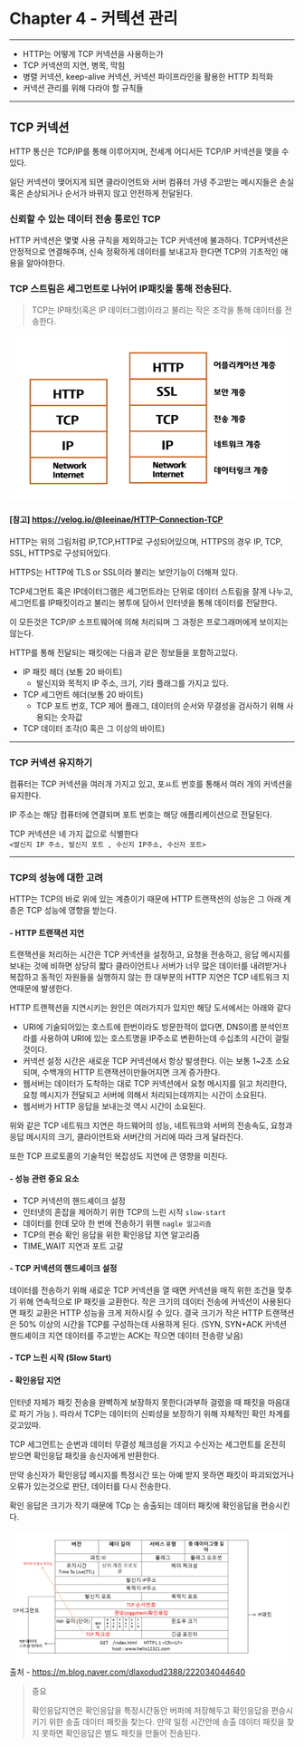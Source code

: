 # Chapter 4 - 커텍션 관리 

---

- HTTP는 어떻게 TCP 커넥션을 사용하는가
- TCP 커넥션의 지연, 병목, 막힘
- 병렬 커넥션, keep-alive 커넥션, 커넥션 파이프라인을 활용한 HTTP 최적화
- 커넥션 관리를 위해 다라야 할 규칙들


---
 

## TCP 커넥션 

HTTP 통신은 TCP/IP를 통해 이루어지며, 전세계 어디서든 TCP/IP 커넥션을 맺을 수 있다. 

일단 커넥션이 맺어지게 되면 클라이언트와 서버 컴퓨터 가넹 주고받는 메시지들은 손실 혹은 손상되거나 순서가 바뀌지 않고 안전하게 전달된다.



### 신뢰할 수 있는 데이터 전송 통로인 TCP

HTTP 커넥션은 몇몇 사용 규칙을 제외하고는 TCP 커넥션에 불과하다. TCP커넥션은 안정적으로 연결해주며, 신속 정확하게 데이터를 보내고자 한다면
TCP의 기초적인 애용을 알아야한다.

### TCP 스트림은 세그먼트로 나뉘어 IP패킷을 통해 전송된다.

> TCP는 IP패킷(혹은 IP 데이터그램)이라고 불리는 작은 조각을 통해 데이터를 전송한다.

![img.png](img.png)
#### [참고] https://velog.io/@leeinae/HTTP-Connection-TCP

HTTP는 위의 그림처럼 IP,TCP,HTTP로 구성되어있으며, HTTPS의 경우 IP, TCP, SSL, HTTPS로 구성되어있다.

HTTPS는 HTTP에 TLS or SSL이라 불리는 보안기능이 더해져 있다.  

TCP세그먼트 혹은 IP데이터그램은 세그먼트라는 단위로 데이터 스트림을 잘게 나누고, 세그먼트를 IP패킷이라고 불리는 봉투에 담아서
인터넷을 통해 데이터를 전달한다.

이 모든것은 TCP/IP 소프트웨어에 의해 처리되며 그 과정은 프로그래머에게 보이지는 않는다.

HTTP를 통해 전달되는 패킷에는 다음과 같은 정보들을 포함하고있다.

- IP 패킷 헤더 (보통 20 바이트)
  - 발신지와 목적지 IP 주소, 크기, 기타 플래그를 가지고 있다.
- TCP 세그먼트 헤더(보통 20 바이트)
  - TCP 포트 번호, TCP 제어 플래그, 데이터의 순서와 무결성을 검사하기 위해 사용되는 숫자값
- TCP 데이터 조각(0 혹은 그 이상의 바이트)

---

### TCP 커넥션 유지하기

컴퓨터는 TCP 커넥션을 여러개 가지고 있고, 포ㅛ트 번호를 통해서 여러 개의 커넥션을 유지한다.

IP 주소는 해당 컴퓨터에 연결되며 포트 번호는 해당 애플리케이션으로 전달된다. 

TCP 커넥션은 네 가지 값으로 식별한다 <br>
`<발신지 IP 주소, 발신지 포트 , 수신지 IP주소, 수신자 포트>`


---

### TCP의 성능에 대한 고려 

HTTP는  TCP의 바로 위에 있는 계층이기 때문에 HTTP 트랜잭션의 성능은 그 아래 계층은 TCP 성능에 영향을 받는다.


#### -  HTTP 트랜잭션 지연

트랜잭션을 처리하는 시간은 TCP 커넥션을 설정하고, 요청을 전송하고, 응답 메시지를 보내는 것에 비하면 상당히 짧다
클라이언트나 서버가 너무 많은 데이터를 내려받거나 복잡하고 동적인 자원들을 실행하지 않는 한 대부분의 HTTP 지연은
TCP 네트워크 지연때문에 발생한다.

HTTP 트랜잭션을 지연시키는 원인은 여러가지가 있지만 해당 도서에서는 아래와 같다

 - URI에 기술되어있는 호스트에 한번이라도 방문한적이 없다면, DNS이름 분석인프라를 사용하여 URI에 있는 호스트명을 IP주소로 변환하는데 수십초의 시간이 걸릴것이다.
 - 커넥션 설정 시간은 새로운 TCP 커넥션에서 항상 발생한다. 이는 보통 1~2초 소요되며, 수백개의 HTTP 트랜잭션이만들어지면 크게 증가한다.
 - 웹서버는 데이터가 도착하는 대로 TCP 커넥션에서 요청 메시지를 읽고 처리한다, 요청 메시지가 전달되고 서버에 의해서 처리되는데까지는 시간이 소요된다.
 - 웹서버가 HTTP 응답을 보내는것 역시 시간이 소요된다.

위와 같은 TCP 네트워크 지연은 하드웨어의 성능, 네트워크와 서버의 전송속도, 요청과 응답 메시지의 크기, 클라이언트와 서버간의 거리에 따라 크게 달라진다.

또한 TCP 프로토콜의 기술적인 복잡성도 지연에 큰 영향을 미친다.

#### - 성능 관련 중요 요소 

 - TCP 커넥션의 핸드셰이크 설정
 - 인터넷의 혼잡을 제어하기 위한 TCP의 느린 시작 `slow-start`
 - 데이터를 한데 모아 한 번에 전송하기 위핸 `nagle 알고리즘`
 - TCP의 편승 확인 응답을 위한 확인응답 지연 알고리즘
 - TIME_WAIT 지연과 포트 고갈 


#### - TCP 커넥션의 핸드셰이크 설정

데이터를 전송하기 위해 새로운 TCP 커넥션을 열 때면 커넥션을 매직 위한 
조건을 맞추기 위해 연속적으로 IP 패킷을 교환한다. 작은 크기의 데이터 전송에 커넥션이 사용된다면 패킷 교환은
HTTP 성능을 크게 저하시킬 수 있다. 결국 크기가 작은 HTTP 트랜잭션은 50% 이상의 시간을 TCP를 구성하는데 사용하게 된다.
(SYN, SYN+ACK 커넥션 핸드셰이크 지연 데이터를 주고받는 ACK는 작으면 데이터 전송량 낮음)

#### - TCP 느린 시작 (Slow Start)




#### - 확인응답 지연 

인터넷 자체가 패킷 전송을 완벽하게 보장하지 못한다(과부하 걸렸을 때 패킷을 마음대로 파기 가능 ). 따라서 TCP는 데이터의 신뢰성을 보장하기 위해 자체적인 확인 차계를 갖고있따.

TCP 세그먼트는 순번과 데이터 무결성 체크섬을 가지고 수신자는 세그먼트를 온전히 받으면
확인응답 패킷을 송신자에게 반환한다.

만약 송신자가 확인응답 메시지를 특정시간 또는 아예 받지 못하면 패킷이 파괴되었거나 오류가 있는것으로 판단, 데이터를 다시 전송한다.

확인 응답은 크기가 작기 때문에 TCp 는 송출되는 데이터 패킷에 확인응답을 편승시킨다.

![img_1.png](img_1.png)
출처 - https://m.blog.naver.com/dlaxodud2388/222034044640

> 중요
> 
> 확인응답지연은 확인응답을 특정시간동안 버퍼에 저장해두고 확인응답을 편승시키기 위한 송출 데이터 패킷을 찾는다.
> 만약 일정 시간안에 송출 데이터 패킷을 찾지 못하면 확인응답은 별도 패킷을 만들어 전송된다.